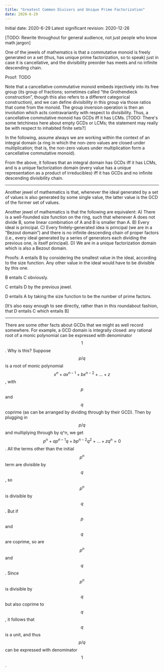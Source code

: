 ```yaml
---
title: "Greatest Common Divisors and Unique Prime Factorization"
date: 2020-6-29
---
```

Initial date: 2020-6-29
Latest significant revision: 2020-12-26

[TODO: Rewrite throughout for general audience, not just people who know math jargon]

One of the jewels of mathematics is that a commutative monoid is freely generated on a set (thus, has unique prime factorization, so to speak) just in case it is cancellative, and the divisibility preorder has meets and no infinite descending chain.

Proof: TODO

Note that a cancellative commutative monoid embeds injectively into its free group (its group of fractions; sometimes called “the Grothendieck construction”, though this also refers to a different categorical construction), and we can define divisibility in this group via those ratios that come from the monoid. The group inversion operation is then an involution which acts contravariantly with respect to divisibility. Thus, a cancellative commutative monoid has GCDs iff it has LCMs. [TODO: There's some tetchiness here about empty GCDs or LCMs; the statement may really be with respect to inhabited finite sets?]

In the following, assume always we are working within the context of an integral domain (a ring in which the non-zero values are closed under multiplication; that is, the non-zero values under multiplication form a cancellative commutative monoid).

From the above, it follows that an integral domain has GCDs iff it has LCMs, and is a unique factorization domain (every value has a unique representation as a product of irreducibles) iff it has GCDs and no infinite descending divisibility chain.

***

Another jewel of mathematics is that, whenever the ideal generated by a set of values is also generated by some single value, the latter value is the GCD of the former set of values.

Another jewel of mathematics is that the following are equivalent:
A) There is a well-founded size function on the ring, such that whenever A does not divide B, some linear combination of A and B is smaller than A.
B) Every ideal is principal.
C) Every finitely-generated idea is principal (we are in a “Bezout domain”) and there is no infinite descending chain of proper factors (i.e., every ideal generated by a series of generators each dividing the previous one, is itself principal).
D) We are in a unique factorization domain which is also a Bezout domain.

Proofs:
A entails B by considering the smallest value in the ideal, according to the size function. Any other value in the ideal would have to be divisible by this one.

B entails C obviously.

C entails D by the previous jewel.

D entails A by taking the size function to be the number of prime factors.

[It’s also easy enough to see directly, rather than in this roundabout fashion, that D entails C which entails B]

----

There are some other facts about GCDs that we might as well record somewhere. For example, a GCD domain is integrally closed: any rational root of a monic polynomial can be expressed with denominator $$1$$. Why is this? Suppose $$p/q$$ is a root of monic polynomial $$x^n + ax^{n - 1} + bx^{n - 2} + \ldots + z$$, with $$p$$ and $$q$$ coprime (as can be arranged by dividing through by their GCD). Then by plugging in $$p/q$$ and multiplying through by q^n, we get $$p^n + ap^{n - 1}q + bp^{n - 2}q^2 + \ldots + zq^n = 0$$. All the terms other than the initial $$p^n$$ term are divisible by $$q$$, so $$p^n$$ is divisible by $$q$$. But if $$p$$ and $$q$$ are coprime, so are $$p^n$$ and $$q$$. Since $$p^n$$ is divisible by $$q$$ but also coprime to $$q$$, it follows that $$q$$ is a unit, and thus $$p/q$$ can be expressed with denominator $$1$$.